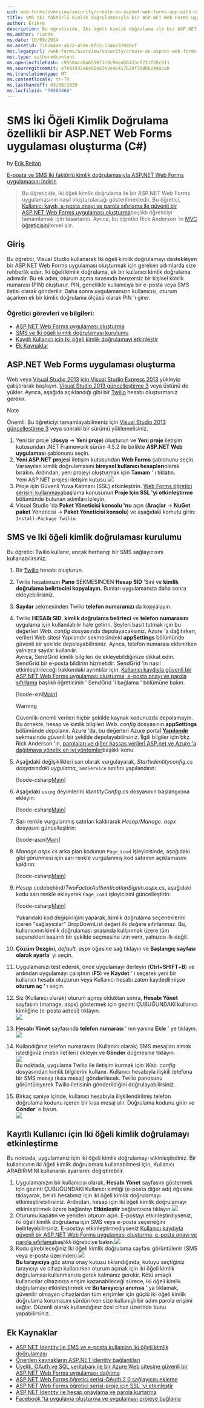 ```yaml
---
uid: web-forms/overview/security/create-an-aspnet-web-forms-app-with-sms-two-factor-authentication
title: SMS Iki faktörlü kimlik doğrulamasıyla bir ASP.NET Web Forms uygulaması oluşturma (C#) | Microsoft Docs
author: Erikre
description: Bu öğreticide, Iki öğeli kimlik doğrulama ile bir ASP.NET Web Forms uygulamasının nasıl oluşturulacağı gösterilmektedir. Bu öğretici, CR... adlı öğreticiyi tamamlamak için tasarlandı.
ms.author: riande
ms.date: 10/09/2014
ms.assetid: 716264ae-ab72-45de-bfc5-53a6237089cf
msc.legacyurl: /web-forms/overview/security/create-an-aspnet-web-forms-app-with-sms-two-factor-authentication
msc.type: authoredcontent
ms.openlocfilehash: c9558aca8a655071c0c94ed66433cf721f26c011
ms.sourcegitcommit: e7e91932a6e91a63e2e46417626f39d6b244a3ab
ms.translationtype: MT
ms.contentlocale: tr-TR
ms.lasthandoff: 03/06/2020
ms.locfileid: "78565466"
---
```

# <a name="create-an-aspnet-web-forms-app-with-sms-two-factor-authentication-c"></a>SMS İki Öğeli Kimlik Doğrulama özellikli bir ASP.NET Web Forms uygulaması oluşturma (C#)

by [Erik Reitan](https://github.com/Erikre)

[E-posta ve SMS Iki faktörlü kimlik doğrulamasıyla ASP.NET Web Forms uygulamasını indirin](https://code.msdn.microsoft.com/ASPNET-Web-Forms-App-with-5a0ff94e)

> Bu öğreticide, Iki öğeli kimlik doğrulama ile bir ASP.NET Web Forms uygulamasının nasıl oluşturulacağı gösterilmektedir. Bu öğretici, [Kullanıcı kaydı, e-posta onayı ve parola sıfırlama ile güvenli bir ASP.NET Web Forms uygulaması oluşturma](create-a-secure-aspnet-web-forms-app-with-user-registration-email-confirmation-and-password-reset.md)başlıklı öğreticiyi tamamlamak için tasarlandı. Ayrıca, bu öğretici Rick Anderson 'ın [MVC öğreticisini](../../../mvc/overview/security/aspnet-mvc-5-app-with-sms-and-email-two-factor-authentication.md)temel alır.

## <a name="introduction"></a>Giriş

Bu öğretici, Visual Studio kullanarak Iki öğeli kimlik doğrulamayı destekleyen bir ASP.NET Web Forms uygulaması oluşturmak için gereken adımlarda size rehberlik eder. İki öğeli kimlik doğrulama, ek bir kullanıcı kimlik doğrulama adımıdır. Bu ek adım, oturum açma sırasında benzersiz bir kişisel kimlik numarası (PIN) oluşturur. PIN, genellikle kullanıcıya bir e-posta veya SMS iletisi olarak gönderilir. Daha sonra uygulamanızın kullanıcısı, oturum açarken ek bir kimlik doğrulama ölçüsü olarak PIN 'ı girer.

### <a name="tutorial-tasks-and-information"></a>Öğretici görevleri ve bilgileri:

- [ASP.NET Web Forms uygulaması oluşturma](#createWebForms)
- [SMS ve Iki öğeli kimlik doğrulaması kurulumu](#SMS)
- [Kayıtlı Kullanıcı için Iki öğeli kimlik doğrulamayı etkinleştir](#use2FA)
- [Ek Kaynaklar](#addRes)

<a id="createWebForms"></a>
## <a name="create-an-aspnet-web-forms-app"></a>ASP.NET Web Forms uygulaması oluşturma

Web veya [Visual Studio 2013](https://go.microsoft.com/fwlink/?LinkId=306566) [için Visual Studio Express 2013](https://go.microsoft.com/fwlink/?LinkId=299058) yükleyip çalıştırarak başlayın. [Visual Studio 2013 güncelleştirme 3](https://go.microsoft.com/fwlink/?LinkId=390465) veya üstünü de yükler. Ayrıca, aşağıda açıklandığı gibi bir [Twilio](https://www.twilio.com/try-twilio) hesabı oluşturmanız gerekir.

> [!NOTE]
> Önemli: Bu öğreticiyi tamamlayabilmeniz için [Visual Studio 2013 güncelleştirme 3](https://go.microsoft.com/fwlink/?LinkId=390465) veya sonraki bir sürümü yüklemelisiniz.

1. Yeni bir proje (**dosya** -&gt; **Yeni proje**) oluşturun ve **Yeni proje** iletişim kutusundan .NET Framework sürüm 4.5.2 ile birlikte **ASP.NET Web uygulaması** şablonunu seçin.
2. **Yeni ASP.NET projesi** iletişim kutusundan **Web Forms** şablonunu seçin. Varsayılan kimlik doğrulamasını **bireysel kullanıcı hesapları**olarak bırakın. Ardından, yeni projeyi oluşturmak için **Tamam** ' ı tıklatın.  
    Yeni ASP.NET projesi iletişim kutusu ![](create-an-aspnet-web-forms-app-with-sms-two-factor-authentication/_static/image1.png)
3. Proje için Güvenli Yuva Katmanı (SSL) etkinleştirin. [Web Forms öğretici serisini kullanmaya](../getting-started/getting-started-with-aspnet-45-web-forms/checkout-and-payment-with-paypal.md#SSLWebForms)başlama konusunun **Proje Için SSL 'yi etkinleştirme** bölümünde bulunan adımları izleyin.
4. Visual Studio 'da **Paket Yöneticisi konsolu 'nu** açın (**Araçlar** -&gt; **NuGet paket** Yöneticisi -&gt; **Paket Yöneticisi konsolu**) ve aşağıdaki komutu girin:  
    `Install-Package Twilio`

<a id="SMS"></a>
## <a name="setup-sms-and-two-factor-authentication"></a>SMS ve Iki öğeli kimlik doğrulaması kurulumu

Bu öğretici Twilio kullanır, ancak herhangi bir SMS sağlayıcısını kullanabilirsiniz.

1. Bir [Twilio](https://www.twilio.com/try-twilio) hesabı oluşturun.
2. Twilio hesabınızın **Pano** SEKMESINDEN **Hesap SID** 'Sini ve **kimlik doğrulama belirtecini kopyalayın.** Bunları uygulamanıza daha sonra ekleyebilirsiniz.
3. **Sayılar** sekmesinden Twilio **telefon numaranızı** da kopyalayın.
4. Twilio **HESABı SID**, **kimlik doğrulama belirteci** ve **telefon numarasını** uygulama için kullanılabilir hale getirin. Şeyleri basit tutmak için bu değerleri *Web. config* dosyasında depolayacaksınız. Azure 'a dağıtırken, verileri Web sitesi Yapılandır sekmesindeki **appSettings** bölümünde güvenli bir şekilde depolayabilirsiniz. Ayrıca, telefon numarası eklenirken yalnızca sayılar kullanılır.   
   Ayrıca, SendGrid kimlik bilgileri de ekleyebildiğinize dikkat edin. SendGrid bir e-posta bildirim hizmetidir. SendGrid 'in nasıl etkinleştirileceği hakkındaki ayrıntılar için, [Kullanıcı kaydıyla güvenli bir ASP.NET Web Forms uygulaması oluşturma, e-posta onayı ve parola sıfırlama](create-a-secure-aspnet-web-forms-app-with-user-registration-email-confirmation-and-password-reset.md) başlıklı öğreticinin ' SendGrid 'i bağlama ' bölümüne bakın.

    [!code-xml[Main](create-an-aspnet-web-forms-app-with-sms-two-factor-authentication/samples/sample1.xml?highlight=2,6-10)]

    > [!WARNING]
    > Güvenlik-önemli verileri hiçbir şekilde kaynak kodunuzda depolamayin. Bu örnekte, hesap ve kimlik bilgileri *Web. config* dosyasının **appSettings** bölümünde depolanır. Azure 'da, bu değerleri Azure portal **[Yapılandır](https://blogs.msdn.com/b/webdev/archive/2014/06/04/queuebackgroundworkitem-to-reliably-schedule-and-run-long-background-process-in-asp-net.aspx)** sekmesinde güvenli bir şekilde depolayabilirsiniz. İlgili bilgiler için bkz. Rick Anderson 'ın, [parolaları ve diğer hassas verileri ASP.net ve Azure 'a dağıtmaya yönelik en iyi yöntemler](/aspnet/identity/overview/features-api/best-practices-for-deploying-passwords-and-other-sensitive-data-to-aspnet-and-azure)başlıklı konu.
5. Aşağıdaki değişiklikleri sarı olarak vurgulayarak, *Start\ıdentityconfig.cs dosyasındaki uygulama\_* `SmsService` sınıfını yapılandırın: 

    [!code-csharp[Main](create-an-aspnet-web-forms-app-with-sms-two-factor-authentication/samples/sample2.cs?highlight=5-17)]
6. Aşağıdaki `using` deyimlerini *IdentityConfig.cs* dosyasının başlangıcına ekleyin: 

    [!code-csharp[Main](create-an-aspnet-web-forms-app-with-sms-two-factor-authentication/samples/sample3.cs?highlight=1-4)]
7. Sarı renkle vurgulanmış satırları kaldırarak *Hesap/Manage. aspx* dosyasını güncelleştirin:  

    [!code-aspx[Main](create-an-aspnet-web-forms-app-with-sms-two-factor-authentication/samples/sample4.aspx?highlight=38,53,57-60,63,66,70,73)]
8. *Manage.aspx.cs* arka plan kodunun `Page_Load` işleyicisinde, aşağıdaki gibi görünmesi için sarı renkle vurgulanmış kod satırının açıklamasını kaldırın: 

    [!code-csharp[Main](create-an-aspnet-web-forms-app-with-sms-two-factor-authentication/samples/sample5.cs?highlight=8)]
9. *Hesap* codebehind/*TwoFactorAuthenticationSignIn.aspx.cs*, aşağıdaki kodu sarı renkle ekleyerek `Page_Load` işleyicisini güncelleştirin: 

    [!code-csharp[Main](create-an-aspnet-web-forms-app-with-sms-two-factor-authentication/samples/sample6.cs?highlight=3-4,13)]

   Yukarıdaki kod değişikliğini yaparak, kimlik doğrulama seçeneklerini içeren "sağlayıcılar" DropDownList değeri ilk değere sıfırlanmaz. Bu, kullanıcının kimlik doğrulaması sırasında kullanmak üzere tüm seçenekleri başarılı bir şekilde seçmesine izin verir, yalnızca ilk değil.
10. **Çözüm Gezgini**, *default. aspx* öğesine sağ tıklayın ve **Başlangıç sayfası olarak ayarla**' yı seçin.
11. Uygulamanızı test ederek, önce uygulamayı derleyin (**Ctrl**+**SHIFT**+**B**) ve ardından uygulamayı çalıştırın (**F5**) ve **Kaydet** ' i seçerek yeni bir kullanıcı hesabı oluşturun veya Kullanıcı hesabı zaten kaydedilmişse **oturum aç '** ı seçin.
12. Siz (Kullanıcı olarak) oturum açmış olduktan sonra, **Hesabı Yönet** sayfasını (manage. aspx) göstermek için gezinti ÇUBUĞUNDAKI kullanıcı kimliğine (e-posta adresi) tıklayın.  
    ![](create-an-aspnet-web-forms-app-with-sms-two-factor-authentication/_static/image2.png)
13. **Hesabı Yönet** sayfasında **telefon numarası** ' nın yanına **Ekle** ' ye tıklayın.  
    ![](create-an-aspnet-web-forms-app-with-sms-two-factor-authentication/_static/image3.png)
14. Kullandığınız telefon numarasını (Kullanıcı olarak) SMS mesajları almak istediğiniz (metin iletileri) ekleyin ve **Gönder** düğmesine tıklayın.   
    ![](create-an-aspnet-web-forms-app-with-sms-two-factor-authentication/_static/image4.png)  
    Bu noktada, uygulama Twilio ile iletişim kurmak için *Web. config* dosyasından kimlik bilgilerini kullanır. Kullanıcı hesabıyla ilişkili telefona bir SMS mesajı (kısa mesaj) gönderilecek. Twilio panosunu görüntüleyerek Twilio iletisinin gönderildiğini doğrulayabilirsiniz.
15. Birkaç saniye içinde, kullanıcı hesabıyla ilişkilendirilmiş telefon doğrulama kodunu içeren bir kısa mesaj alır. Doğrulama kodunu girin ve **Gönder**' e basın.  
     ![](create-an-aspnet-web-forms-app-with-sms-two-factor-authentication/_static/image5.png)

<a id="use2FA"></a>
## <a name="enable-two-factor-authentication-for-a-registered-user"></a>Kayıtlı Kullanıcı için Iki öğeli kimlik doğrulamayı etkinleştirme

Bu noktada, uygulamanız için iki öğeli kimlik doğrulamayı etkinleştirdiniz. Bir kullanıcının iki öğeli kimlik doğrulaması kullanabilmesi için, Kullanıcı ARABIRIMINI kullanarak ayarlarını değiştirebilir. 

1. Uygulamanızın bir kullanıcısı olarak, **Hesabı Yönet** sayfasını göstermek için gezinti ÇUBUĞUNDAKI Kullanıcı kimliği (e-posta diğer adı) öğesine tıklayarak, belirli hesabınız için iki öğeli kimlik doğrulamayı etkinleştirebilirsiniz. Ardından, hesap için iki öğeli kimlik doğrulamayı etkinleştirmek üzere bağlantıyı **Etkinleştir** bağlantısına tıklayın.![](create-an-aspnet-web-forms-app-with-sms-two-factor-authentication/_static/image6.png)
2. Oturumu kapatın ve yeniden oturum açın. E-postayı etkinleştirdiyseniz, iki öğeli kimlik doğrulama için SMS veya e-posta seçeneğini belirleyebilirsiniz. E-postayı etkinleştirmediyseniz [Kullanıcı kaydıyla güvenli bir ASP.NET Web Forms uygulaması oluşturma, e-posta onayı ve parola sıfırlama](create-a-secure-aspnet-web-forms-app-with-user-registration-email-confirmation-and-password-reset.md)başlıklı öğreticiye bakın.![](create-an-aspnet-web-forms-app-with-sms-two-factor-authentication/_static/image7.png)
3. Kodu girebileceğiniz Iki öğeli kimlik doğrulama sayfası görüntülenir (SMS veya e-posta üzerinden).![](create-an-aspnet-web-forms-app-with-sms-two-factor-authentication/_static/image8.png)  
 **Bu tarayıcıya** göz atma onay kutusu tıklandığında, kutuyu seçtiğiniz tarayıcıyı ve cihazı kullanırken oturum açmak için iki öğeli kimlik doğrulaması kullanmanıza gerek kalmanız gerekir. Kötü amaçlı kullanıcılar cihazınıza erişim kazanabileceği sürece, iki öğeli kimlik doğrulamayı etkinleştirmek ve **Bu tarayıcıyı anımsa** ' ya tıklamak, güvenilir olmayan cihazlardan tüm erişimler için güçlü iki öğeli kimlik doğrulama korumasını sürdürirken size kullanışlı bir adım parola erişimi sağlar. Düzenli olarak kullandığınız özel cihaz üzerinde bunu yapabilirsiniz.

<a id="addRes"></a>
## <a name="additional-resources"></a>Ek Kaynaklar

- [ASP.NET Identity ile SMS ve e-posta kullanılan iki öğeli kimlik doğrulaması](../../../identity/overview/features-api/two-factor-authentication-using-sms-and-email-with-aspnet-identity.md)
- [Önerilen kaynakların ASP.NET Identity bağlantıları](../../../identity/overview/getting-started/aspnet-identity-recommended-resources.md)
- [Üyelik, OAuth ve SQL veritabanı ile bir Azure Web sitesine güvenli bir ASP.NET Web Forms uygulaması dağıtma](https://azure.microsoft.com/documentation/articles/web-sites-dotnet-deploy-aspnet-webforms-app-membership-oauth-sql-database/)
- [ASP.NET Web Forms öğretici serisi-OAuth 2,0 sağlayıcısı ekleme](../getting-started/getting-started-with-aspnet-45-web-forms/checkout-and-payment-with-paypal.md#OAuthWebForms)
- [ASP.NET Web Forms öğretici serisi-proje için SSL 'yi etkinleştir](../getting-started/getting-started-with-aspnet-45-web-forms/checkout-and-payment-with-paypal.md#SSLWebForms)
- [ASP.NET Identity ile hesap onaylama ve parola kurtarma](../../../identity/overview/features-api/account-confirmation-and-password-recovery-with-aspnet-identity.md)
- [Facebook 'ta uygulama oluşturma ve uygulamayı projeye bağlama](../../../mvc/overview/security/create-an-aspnet-mvc-5-app-with-facebook-and-google-oauth2-and-openid-sign-on.md#fb)
